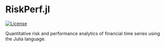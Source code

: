 # RiskPerf.jl

[![License](https://img.shields.io/badge/License-Apache%202.0-blue.svg)](https://opensource.org/licenses/Apache-2.0)

Quantitative risk and performance analytics of financial time series using the Julia language.
